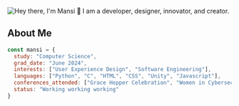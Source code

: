 ![Hey there, I'm Mansi 👋 I am a developer, designer, innovator, and creator.](./wide_intro.gif)

## About Me  
```js
const mansi = {
  study: "Computer Science",
  grad_date: "June 2024",
  interests: ["User Experience Design", "Software Engineering"],
  languages: ["Python", "C", "HTML", "CSS", "Unity", "Javascript"],
  conferences_attended: ["Grace Hopper Celebration", "Women in Cybersecurity"],
  status: "Working working working"
}
```

